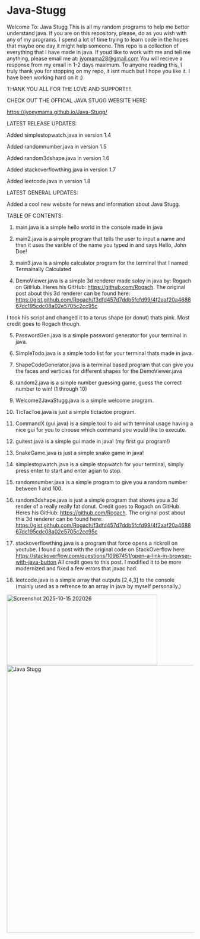 # Java-Stugg




Welcome To: Java Stugg
This is all my random programs to help me better understand java.
If you are on this repository, please, do as you wish with any of my programs. I spend a lot of time trying to learn code in the hopes that maybe one day it might help someone.
This repo is a collection of everything that I have made in java.
If youd like to work with me and tell me anything, please email me at: jyomama28@gmail.com
You will recieve a response from my email in 1-2 days maximum. To anyone reading this, I truly thank you for stopping on my repo, it isnt much but I hope you like it. I have been working hard on it :)

THANK YOU ALL FOR THE LOVE AND SUPPORT!!!!

CHECK OUT THE OFFICAL JAVA STUGG WEBSITE HERE:

https://jyoeymama.github.io/Java-Stugg/

LATEST RELEASE UPDATES:

Added simplestopwatch.java in version 1.4

Added randomnumber.java in version 1.5

Added random3dshape.java in version 1.6

Added stackoverflowthing.java in version 1.7

Added leetcode.java in version 1.8

LATEST GENERAL UPDATES:

Added a cool new website for news and information about Java Stugg.

TABLE OF CONTENTS:

1. main.java is a simple hello world in the console made in java

2. main2.java is a simple program that tells the user to input a name and then it uses the varible of the name you typed in and says Hello, John Doe!

3. main3.java is a simple calculator program for the terminal that I named Termainally Calculated

4. DemoViewer.java is a simple 3d renderer made soley in java by: Rogach on GitHub. Heres his GitHub: https://github.com/Rogach. 
The original post about this 3d renderer can be found here: https://gist.github.com/Rogach/f3dfd457d7ddb5fcfd99/4f2aaf20a468867dc195cdc08a02e5705c2cc95c 

I took his script and changed it to a torus shape (or donut) thats pink. Most credit goes to Rogach though. 

5. PasswordGen.java is a simple password generator for your terminal in java.

6. SimpleTodo.java is a simple todo list for your terminal thats made in java.

7. ShapeCodeGenerator.java is a terminal based program that can give you the faces and verticies for different shapes for the DemoViewer.java

8. random2.java is a simple number guessing game, guess the correct number to win! (1 through 10)

9. Welcome2JavaStugg.java is a simple welcome program.

10. TicTacToe.java is just a simple tictactoe program.

11. CommandX (gui.java) is a simple tool to aid with terminal usage having a nice gui for you to choose which command you would like to execute.

12. guitest.java is a simple gui made in java! (my first gui program!)

13. SnakeGame.java is just a simple snake game in java!

14. simplestopwatch.java is a simple stopwatch for your terminal, simply press enter to start and enter agian to stop.

15. randomnumber.java is a simple program to give you a random number between 1 and 100.

16. random3dshape.java is just a simple program that shows you a 3d render of a really really fat donut. Credit goes to Rogach on GitHub. Heres his GitHub: https://github.com/Rogach. 
The original post about this 3d renderer can be found here: https://gist.github.com/Rogach/f3dfd457d7ddb5fcfd99/4f2aaf20a468867dc195cdc08a02e5705c2cc95c

17. stackoverflowthing.java is a program that force opens a rickroll on youtube. I found a post with the original code on StackOverflow here: https://stackoverflow.com/questions/10967451/open-a-link-in-browser-with-java-button All credit goes to this post. I modified it to be more modernized and fixed a few errors that javac had.

18. leetcode.java is a simple array that outputs [2,4,3] to the console (mainly used as a refrence to an array in java by myself personally.)







<img width="405" height="190" alt="Screenshot 2025-10-15 202026" src="https://github.com/user-attachments/assets/f6028b5c-35e2-4fe0-a1d8-8334b5255d18" />




<img width="1280" height="720" alt="Java Stugg" src="https://github.com/user-attachments/assets/fcfe6697-df94-46cb-913e-8eb2fbbfb4fc" />
